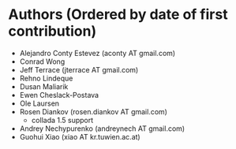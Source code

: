 Authors (Ordered by date of first contribution)
===============================================

* Alejandro Conty Estevez (aconty AT gmail.com)
* Conrad Wong
* Jeff Terrace (jterrace AT gmail.com)
* Rehno Lindeque
* Dusan Maliarik
* Ewen Cheslack-Postava
* Ole Laursen
* Rosen Diankov (rosen.diankov AT gmail.com)
  * collada 1.5 support
* Andrey Nechypurenko (andreynech AT gmail.com)
* Guohui Xiao (xiao AT kr.tuwien.ac.at)
